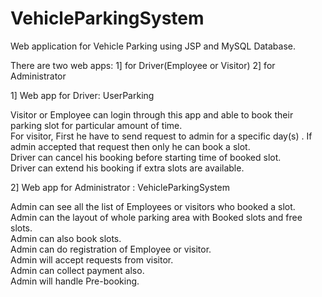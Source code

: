 # VehicleParkingSystem
Web application for Vehicle Parking using JSP and MySQL Database.

There are two web apps: 1] for Driver(Employee or Visitor)   2] for Administrator

1] Web app for Driver: UserParking

  Visitor or Employee can login through this app and able to book their parking slot for particular amount of time.     
  For visitor, First he have to send request to admin for a specific day(s) . If admin accepted that request then only he can     book a slot.         
  Driver can cancel his booking before starting time of booked slot.          
  Driver can extend his booking if extra slots are available.         

2] Web app for Administrator : VehicleParkingSystem

  Admin can see all the list of Employees or visitors who booked a slot.        
  Admin can the layout of whole parking area with Booked slots and free slots.        
  Admin can also book slots.        
  Admin can do registration of Employee or visitor.             
  Admin will accept requests from visitor.           
  Admin can collect payment also.          
  Admin will handle Pre-booking.          
